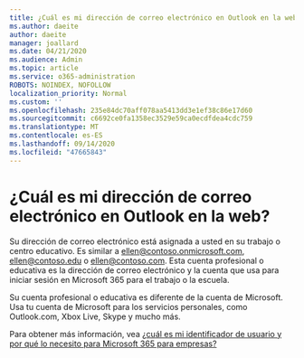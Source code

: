 ```yaml
---
title: ¿Cuál es mi dirección de correo electrónico en Outlook en la web?
ms.author: daeite
author: daeite
manager: joallard
ms.date: 04/21/2020
ms.audience: Admin
ms.topic: article
ms.service: o365-administration
ROBOTS: NOINDEX, NOFOLLOW
localization_priority: Normal
ms.custom: ''
ms.openlocfilehash: 235e84dc70aff078aa5413dd3e1ef38c86e17d60
ms.sourcegitcommit: c6692ce0fa1358ec3529e59ca0ecdfdea4cdc759
ms.translationtype: MT
ms.contentlocale: es-ES
ms.lasthandoff: 09/14/2020
ms.locfileid: "47665843"
---
```

# <a name="what-is-my-email-address-in-outlook-on-the-web"></a>¿Cuál es mi dirección de correo electrónico en Outlook en la web?

Su dirección de correo electrónico está asignada a usted en su trabajo o centro educativo. Es similar a ellen@contoso.onmicrosoft.com, ellen@contoso.edu o ellen@contoso.com. Esta cuenta profesional o educativa es la dirección de correo electrónico y la cuenta que usa para iniciar sesión en Microsoft 365 para el trabajo o la escuela.

Su cuenta profesional o educativa es diferente de la cuenta de Microsoft. Usa tu cuenta de Microsoft para los servicios personales, como Outlook.com, Xbox Live, Skype y mucho más.

Para obtener más información, vea [¿cuál es mi identificador de usuario y por qué lo necesito para Microsoft 365 para empresas?](https://support.office.com/article/37da662b-5da6-4b56-a091-2731b2ecc8b4)